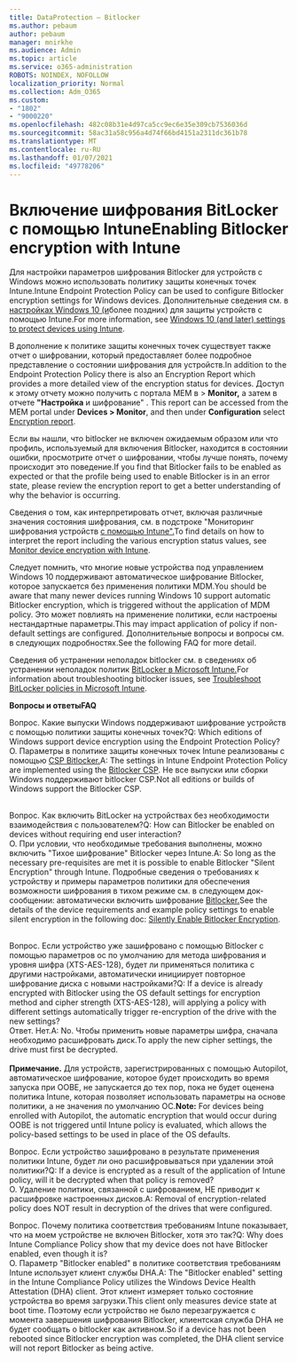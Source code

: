 ```yaml
---
title: DataProtection — Bitlocker
ms.author: pebaum
author: pebaum
manager: mnirkhe
ms.audience: Admin
ms.topic: article
ms.service: o365-administration
ROBOTS: NOINDEX, NOFOLLOW
localization_priority: Normal
ms.collection: Adm_O365
ms.custom:
- "1802"
- "9000220"
ms.openlocfilehash: 482c08b31e4d97ca5cc9ec6e35e309cb7536036d
ms.sourcegitcommit: 58ac31a58c956a4d74f66bd4151a2311dc361b78
ms.translationtype: MT
ms.contentlocale: ru-RU
ms.lasthandoff: 01/07/2021
ms.locfileid: "49778206"
---
```

# <a name="enabling-bitlocker-encryption-with-intune"></a><span data-ttu-id="6f1c4-102">Включение шифрования BitLocker с помощью Intune</span><span class="sxs-lookup"><span data-stu-id="6f1c4-102">Enabling Bitlocker encryption with Intune</span></span>

<span data-ttu-id="6f1c4-103">Для настройки параметров шифрования Bitlocker для устройств с Windows можно использовать политику защиты конечных точек Intune.</span><span class="sxs-lookup"><span data-stu-id="6f1c4-103">Intune Endpoint Protection Policy can be used to configure Bitlocker encryption settings for Windows devices.</span></span> <span data-ttu-id="6f1c4-104">Дополнительные сведения см. в [настройках Windows 10 (и](https://docs.microsoft.com/intune/endpoint-protection-windows-10#windows-encryption)более поздних) для защиты устройств с помощью Intune.</span><span class="sxs-lookup"><span data-stu-id="6f1c4-104">For more information, see [Windows 10 (and later) settings to protect devices using Intune](https://docs.microsoft.com/intune/endpoint-protection-windows-10#windows-encryption).</span></span>

<span data-ttu-id="6f1c4-105">В дополнение к политике защиты конечных точек существует также отчет о шифровании, который предоставляет более подробное представление о состоянии шифрования для устройств.</span><span class="sxs-lookup"><span data-stu-id="6f1c4-105">In addition to the Endpoint Protection Policy there is also an Encryption Report which provides a more detailed view of the encryption status for devices.</span></span> <span data-ttu-id="6f1c4-106">Доступ к этому отчету можно получить с портала MEM в > **Monitor,** а затем в отчете **"Настройка** и шифрование" . [](https://endpoint.microsoft.com/#blade/Microsoft_Intune_DeviceSettings/DevicesMonitorMenu/encryptionReport)</span><span class="sxs-lookup"><span data-stu-id="6f1c4-106">This report can be accessed from the MEM portal under **Devices > Monitor**, and then under **Configuration** select [Encryption report](https://endpoint.microsoft.com/#blade/Microsoft_Intune_DeviceSettings/DevicesMonitorMenu/encryptionReport).</span></span>

<span data-ttu-id="6f1c4-107">Если вы нашли, что bitlocker не включен ожидаемым образом или что профиль, используемый для включения Bitlocker, находится в состоянии ошибки, просмотрите отчет о шифровании, чтобы лучше понять, почему происходит это поведение.</span><span class="sxs-lookup"><span data-stu-id="6f1c4-107">If you find that Bitlocker fails to be enabled as expected or that the profile being used to enable Bitlocker is in an error state, please review the encryption report to get a better understanding of why the behavior is occurring.</span></span>

<span data-ttu-id="6f1c4-108">Сведения о том, как интерпретировать отчет, включая различные значения состояния шифрования, см. в подстроке "Мониторинг шифрования устройств [с помощью Intune".](https://docs.microsoft.com/mem/intune/protect/encryption-monitor)</span><span class="sxs-lookup"><span data-stu-id="6f1c4-108">To find details on how to interpret the report including the various encryption status values, see [Monitor device encryption with Intune](https://docs.microsoft.com/mem/intune/protect/encryption-monitor).</span></span>

<span data-ttu-id="6f1c4-109">Следует помнить, что многие новые устройства под управлением Windows 10 поддерживают автоматическое шифрование Bitlocker, которое запускается без применения политики MDM.</span><span class="sxs-lookup"><span data-stu-id="6f1c4-109">You should be aware that many newer devices running Windows 10 support automatic Bitlocker encryption, which is triggered without the application of MDM policy.</span></span> <span data-ttu-id="6f1c4-110">Это может повлиять на применение политики, если настроены нестандартные параметры.</span><span class="sxs-lookup"><span data-stu-id="6f1c4-110">This may impact application of policy if non-default settings are configured.</span></span> <span data-ttu-id="6f1c4-111">Дополнительные вопросы и вопросы см. в следующих подробностях.</span><span class="sxs-lookup"><span data-stu-id="6f1c4-111">See the following FAQ for more detail.</span></span>

<span data-ttu-id="6f1c4-112">Сведения об устранении неполадок bitlocker см. в сведениях об устранении неполадок политик [BitLocker в Microsoft Intune.](https://docs.microsoft.com/intune/protect/troubleshoot-bitlocker-policies)</span><span class="sxs-lookup"><span data-stu-id="6f1c4-112">For information about troubleshooting bitlocker issues, see [Troubleshoot BitLocker policies in Microsoft Intune](https://docs.microsoft.com/intune/protect/troubleshoot-bitlocker-policies).</span></span>
 
 
<span data-ttu-id="6f1c4-113">**Вопросы и ответы**</span><span class="sxs-lookup"><span data-stu-id="6f1c4-113">**FAQ**</span></span>

<span data-ttu-id="6f1c4-114">Вопрос. Какие выпуски Windows поддерживают шифрование устройств с помощью политики защиты конечных точек?</span><span class="sxs-lookup"><span data-stu-id="6f1c4-114">Q: Which editions of Windows support device encryption using the Endpoint Protection Policy?</span></span><br>
<span data-ttu-id="6f1c4-115">О. Параметры в политике защиты конечных точек Intune реализованы с помощью [CSP Bitlocker.](https://docs.microsoft.com/windows/client-management/mdm/bitlocker-csp)</span><span class="sxs-lookup"><span data-stu-id="6f1c4-115">A: The settings in Intune Endpoint Protection Policy are implemented using the [Bitlocker CSP](https://docs.microsoft.com/windows/client-management/mdm/bitlocker-csp).</span></span> <span data-ttu-id="6f1c4-116">Не все выпуски или сборки Windows поддерживают bitlocker CSP.</span><span class="sxs-lookup"><span data-stu-id="6f1c4-116">Not all editions or builds of Windows support the Bitlocker CSP.</span></span> <br><br>

<span data-ttu-id="6f1c4-117">Вопрос. Как включить BitLocker на устройствах без необходимости взаимодействия с пользователем?</span><span class="sxs-lookup"><span data-stu-id="6f1c4-117">Q: How can Bitlocker be enabled on devices without requiring end user interaction?</span></span><br>
<span data-ttu-id="6f1c4-118">О. При условии, что необходимые требования выполнены, можно включить "Тихое шифрование" Bitlocker через Intune.</span><span class="sxs-lookup"><span data-stu-id="6f1c4-118">A: So long as the necessary pre-requisites are met it is possible to enable Bitlocker "Silent Encryption" through Intune.</span></span> <span data-ttu-id="6f1c4-119">Подробные сведения о требованиях к устройству и примеры параметров политики для обеспечения возможности шифрования в тихом режиме см. в следующем док-сообщении: автоматически включить шифрование [Bitlocker.](https://docs.microsoft.com/mem/intune/protect/encrypt-devices#silently-enable-bitlocker-on-devices)</span><span class="sxs-lookup"><span data-stu-id="6f1c4-119">See the details of the device requirements and example policy settings to enable silent encryption in the following doc: [Silently Enable Bitlocker Encryption](https://docs.microsoft.com/mem/intune/protect/encrypt-devices#silently-enable-bitlocker-on-devices).</span></span> <br><br>

<span data-ttu-id="6f1c4-120">Вопрос. Если устройство уже зашифровано с помощью Bitlocker с помощью параметров ос по умолчанию для метода шифрования и уровня шифра (XTS-AES-128), будет ли применяться политика с другими настройками, автоматически инициирует повторное шифрование диска с новыми настройками?</span><span class="sxs-lookup"><span data-stu-id="6f1c4-120">Q: If a device is already encrypted with Bitlocker using the OS default settings for encryption method and cipher strength (XTS-AES-128), will applying a policy with different settings automatically trigger re-encryption of the drive with the new settings?</span></span><br>
<span data-ttu-id="6f1c4-121">Ответ. Нет.</span><span class="sxs-lookup"><span data-stu-id="6f1c4-121">A: No.</span></span> <span data-ttu-id="6f1c4-122">Чтобы применить новые параметры шифра, сначала необходимо расшифровать диск.</span><span class="sxs-lookup"><span data-stu-id="6f1c4-122">To apply the new cipher settings, the drive must first be decrypted.</span></span><br><br>
<span data-ttu-id="6f1c4-123">**Примечание.** Для устройств, зарегистрированных с помощью Autopilot, автоматическое шифрование, которое будет происходить во время запуска при OOBE, не запускается до тех пор, пока не будет оценена политика Intune, которая позволяет использовать параметры на основе политики, а не значения по умолчанию ОС.</span><span class="sxs-lookup"><span data-stu-id="6f1c4-123">**Note:** For devices being enrolled with Autopilot, the automatic encryption that would occur during OOBE is not triggered until Intune policy is evaluated, which allows the policy-based settings to be used in place of the OS defaults.</span></span>
 
<span data-ttu-id="6f1c4-124">Вопрос. Если устройство зашифровано в результате применения политики Intune, будет ли оно расшифровываться при удалении этой политики?</span><span class="sxs-lookup"><span data-stu-id="6f1c4-124">Q: If a device is encrypted as a result of the  application of Intune policy, will it be decrypted when that policy is removed?</span></span><br>
<span data-ttu-id="6f1c4-125">О. Удаление политики, связанной с шифрованием, НЕ приводит к расшифровке настроенных дисков.</span><span class="sxs-lookup"><span data-stu-id="6f1c4-125">A: Removal of encryption-related policy does NOT result in decryption of the drives that were configured.</span></span>
 
<span data-ttu-id="6f1c4-126">Вопрос. Почему политика соответствия требованиям Intune показывает, что на моем устройстве не включен Bitlocker, хотя это так?</span><span class="sxs-lookup"><span data-stu-id="6f1c4-126">Q: Why does Intune Compliance Policy show that my device does not have Bitlocker enabled, even though it is?</span></span><br>
<span data-ttu-id="6f1c4-127">О. Параметр "Bitlocker enabled" в политике соответствия требованиям Intune использует клиент службы DHA.</span><span class="sxs-lookup"><span data-stu-id="6f1c4-127">A: The "Bitlocker enabled" setting in the Intune Compliance Policy utilizes the Windows Device Health Attestation  (DHA) client.</span></span> <span data-ttu-id="6f1c4-128">Этот клиент измеряет только состояние устройства во время загрузки.</span><span class="sxs-lookup"><span data-stu-id="6f1c4-128">This client only measures device state at boot time.</span></span> <span data-ttu-id="6f1c4-129">Поэтому если устройство не было перезагружается с момента завершения шифрования Bitlocker, клиентская служба DHA не будет сообщать о bitlocker как активном.</span><span class="sxs-lookup"><span data-stu-id="6f1c4-129">So if a device has not been rebooted since Bitlocker encryption was completed, the DHA client service will not report Bitlocker as being active.</span></span>
 
 